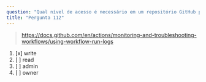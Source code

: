 ```yaml
---
question: "Qual nível de acesso é necessário em um repositório GitHub para excluir arquivos de log de execuções de workflows?"
title: "Pergunta 112"
---
```


> https://docs.github.com/en/actions/monitoring-and-troubleshooting-workflows/using-workflow-run-logs
1. [x] write 
1. [ ] read
1. [ ] admin
1. [ ] owner
